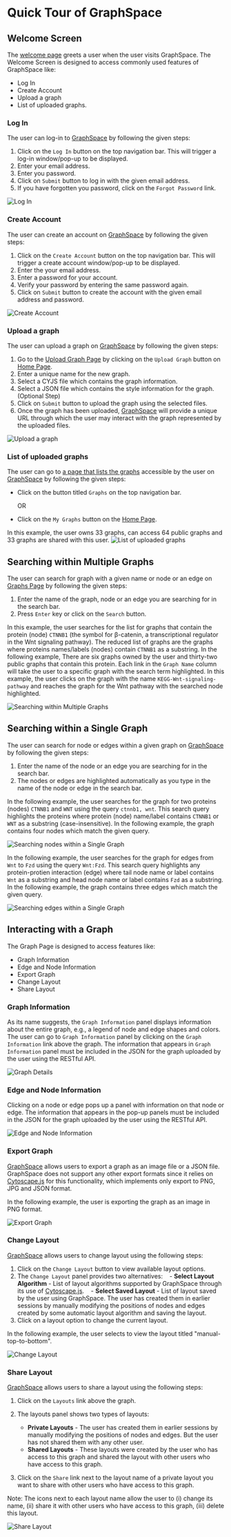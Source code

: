 # Quick Tour of GraphSpace

## Welcome Screen

The [welcome page](http://graphspace.org) greets a user when the user visits GraphSpace. The Welcome Screen is designed to access commonly used features of GraphSpace like:

- Log In
- Create Account
- Upload a graph
- List of uploaded graphs.

### Log In

The user can log-in to [GraphSpace](http://www.graphspace.org) by following the given steps:

1. Click on the `Log In` button on the top navigation bar. This will trigger a log-in window/pop-up to be displayed.
2. Enter your email address. 
3. Enter you password.
4. Click on `Submit` button to log in with the given email address.
5. If you have forgotten you password, click on the `Forgot Password` link.

![Log In](_static/gifs/gs-screenshot-user1-logging-in-with-caption.gif)

### Create Account

The user can create an account on [GraphSpace](http://www.graphspace.org) by following the given steps:

1. Click on the `Create Account` button on the top navigation bar. This will trigger a create account window/pop-up to be displayed.
2. Enter the your email address. 
3. Enter a password for your account.
4. Verify your password by entering the same password again.
5. Click on `Submit` button to create the account with the given email address and password.

![Create Account](_static/gifs/gs-screenshot-user5-creating-account-with-caption.gif)

### Upload a graph

The user can upload a graph on [GraphSpace](http://www.graphspace.org) by following the given steps:

1. Go to the [Upload Graph Page](http://www.graphspace.org/upload) by clicking on the `Upload Graph` button on [Home Page](http://www.graphspace.org/).
2. Enter a unique name for the new graph.
3. Select a CYJS file which contains the graph information.
4. Select a JSON file which contains the style information for the graph. (Optional Step)
5. Click on `Submit` button to upload the graph using the selected files.
6. Once the graph has been uploaded, [GraphSpace](http://www.graphspace.org) will provide a unique URL through which the user may interact with the graph represented by the uploaded files.

![Upload a graph](_static/gifs/gs-screenshot-user1-upload-graph-with-caption.gif)

### List of uploaded graphs

The user can go to [a page that lists the graphs](http://www.graphspace.org/graphs/) accessible by the user on [GraphSpace](http://www.graphspace.org) by following the given steps:

- Click on the button titled `Graphs` on the top navigation bar.
 
     OR

- Click on the `My Graphs` button on the [Home Page](http://www.graphspace.org/).

In this example, the user owns 33 graphs, can access 64 public graphs and 33 graphs are shared with this user.
![List of uploaded graphs](_static/gifs/gs-screenshot-user1-go-graphs-list-page-with-caption.gif)

## Searching within Multiple Graphs

The user can search for graph with a given name or node or an edge on [Graphs Page](http://www.graphspace.org/graphs/) by following the given steps:

1. Enter the name of the graph, node or an edge you are searching for in the search bar.
2. Press `Enter` key or click on the `Search` button.

In this example, the user searches for the list for graphs that contain the protein (node) `CTNNB1` (the symbol for β-catenin, a transcriptional regulator in the Wnt signaling pathway). The reduced list of graphs are the graphs where proteins names/labels (nodes) contain `CTNNB1` as a substring. In the following example, There are six graphs owned by the user and thirty-two public graphs that contain this protein. Each link in the `Graph Name` column will take the user to a specific graph with the search term highlighted. In this example, the user clicks on the graph with the name `KEGG-Wnt-signaling-pathway` and reaches the graph for the Wnt pathway with the searched node highlighted.

![Searching within Multiple Graphs](_static/gifs/gs-screenshot-user1-searching-withing-multiple-graphs-with-caption.gif)

## Searching within a Single Graph

The user can search for node or edges within a given graph on [GraphSpace](http://www.graphspace.org/) by following the given steps:

1. Enter the name of the node or an edge you are searching for in the search bar.
2. The nodes or edges are highlighted automatically as you type in the name of the node or edge in the search bar.


In the following example, the user searches for the graph for two proteins (nodes) `CTNNB1` and `WNT` using the query `ctnnb1, wnt`. This search query highlights the proteins where protein (node) name/label contains `CTNNB1` or `WNT` as a substring (case-insensitive). In the following example, the graph contains four nodes which match the given query.

![Searching nodes within a Single Graph](_static/gifs/gs-screenshot-user1-searching-nodes-within-a-single-graphs-with-caption.gif)



In the following example, the user searches for the graph for edges from `Wnt` to `Fzd` using the query `Wnt:Fzd`. This search query highlights any protein-protien interaction (edge) where tail node name or label contains `Wnt` as a substring and head node name or label contains `Fzd` as a substring. In the following example, the graph contains three edges which match the given query.

![Searching edges within a Single Graph](_static/gifs/gs-screenshot-user1-searching-edges-within-a-single-graphs-with-caption.gif)

## Interacting with a Graph

The Graph Page is designed to access features like:

- Graph Information
- Edge and Node Information
- Export Graph
- Change Layout
- Share Layout

### Graph Information

As its name suggests, the `Graph Information` panel displays information about the entire graph, e.g., a legend of node and edge shapes and colors. The user can go to `Graph Information` panel by clicking on the `Graph Information` link above the graph. The information that appears in `Graph Information` panel must be included in the JSON for the graph uploaded by the user using the RESTful API.

![Graph Details](_static/gifs/gs-screenshot-user1-graph-information-with-caption.gif)


### Edge and Node Information

Clicking on a node or edge pops up a panel with information on that node or edge. The information that appears in the pop-up panels must be included in the JSON for the graph uploaded by the user using the RESTful API.

![Edge and Node Information](_static/gifs/gs-screenshot-user1-node-edge-pop-up-with-caption.gif)

### Export Graph

[GraphSpace](http://www.graphspace.org) allows users to export a graph as an image file or a JSON file. GraphSpace does not support any other export formats since it relies on [Cytoscape.js](http://js.cytoscape.org) for this functionality, which implements only export to PNG, JPG and JSON format. 

In the following example, the user is exporting the graph as an image in PNG format.

![Export Graph](_static/gifs/gs-screenshot-user1-export-graph-png-with-caption.gif)

### Change Layout

[GraphSpace](http://www.graphspace.org) allows users to change layout using the following steps:

1. Click on the `Change Layout` button to view available layout options.
2. The `Change Layout` panel provides two alternatives:
    - **Select Layout Algorithm** - List of layout algorithms supported by GraphSpace through its use of [Cytoscape.js](http://js.cytoscape.org).
    - **Select Saved Layout** - List of layout saved by the user using GraphSpace. The user has created them in earlier sessions by manually modifying the positions of nodes and edges created by some automatic layout algorithm and saving the layout.
3. Click on a layout option to change the current layout.

In the following example, the user selects to view the layout titled "manual-top-to-bottom".
    
![Change Layout](_static/gifs/gs-screenshot-user1-change-layout-with-caption.gif)

### Share Layout

[GraphSpace](http://www.graphspace.org) allows users to share a layout using the following steps:

1. Click on the `Layouts` link above the graph.
2. The layouts panel shows two types of layouts:
    - **Private Layouts** - The user has created them in earlier sessions by manually modifying the positions of nodes and edges. But the user has not shared them with any other user.
    - **Shared Layouts** - These layouts were created by the user who has access to this graph and shared the layout with other users who have access to this graph.
    
3. Click on the `Share` link next to the layout name of a private layout you want to share with other users who have access to this graph.

Note: The icons next to each layout name allow the user to (i) change its name, (ii) share it with other users who have access to this graph, (iii) delete this layout.

![Share Layout](_static/gifs/gs-screenshot-user1-share-layout-with-caption.gif)
